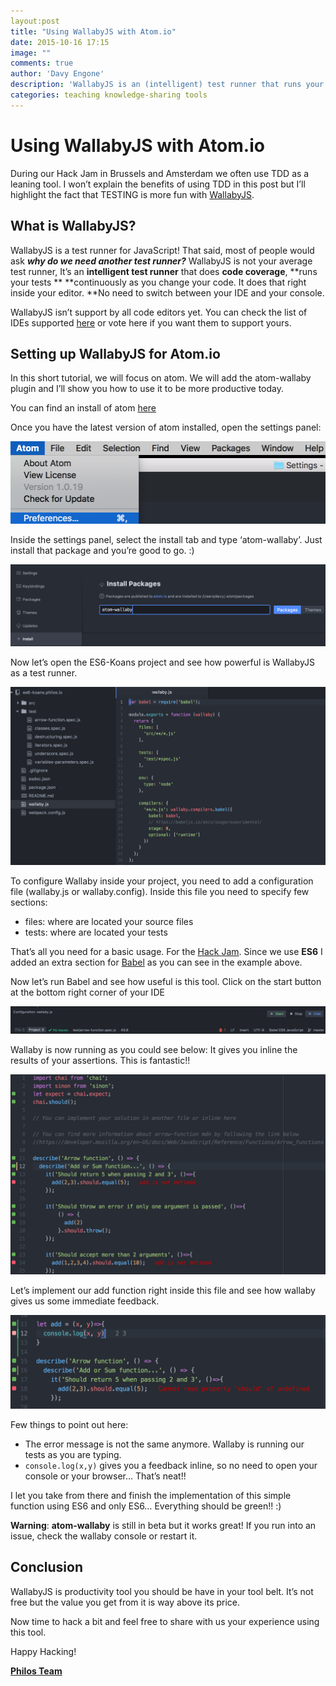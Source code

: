 ```yaml
---
layout:post
title: "Using WallabyJS with Atom.io"
date: 2015-10-16 17:15
image: ""
comments: true
author: 'Davy Engone'
description: 'WallabyJS is an (intelligent) test runner that runs your tests while coding and gives you feedbacks inline'
categories: teaching knowledge-sharing tools
---
```



# Using WallabyJS with Atom.io

During our Hack Jam in Brussels and Amsterdam we often use TDD as a leaning tool. I won’t explain the benefits of
using TDD in this post but I’ll highlight the fact that  TESTING is more fun with [WallabyJS](http://wallabyjs.com/).

## What is WallabyJS?

WallabyJS is a test runner for JavaScript! That said, most of people would ask ***why do we need another test runner?***
WallabyJS is not your average test runner, It’s an **intelligent test runner** that does **code coverage**, **runs your tests **
**continuously as you change your code.  It does that right inside your editor. **No need to switch between your
IDE and your console.

WallabyJS isn’t support by all code editors yet.
You can check the list of IDEs supported [here](https://wallabyjs.com/) or
vote here if you want them to support yours.

## Setting up WallabyJS for Atom.io

In this short tutorial, we will focus on atom. We will add the atom-wallaby plugin and I’ll show you how to use it to be
more productive today.

You can find an install of atom [here](https://atom.io/)

Once you have the latest version of atom installed, open the settings panel:

![Alt text](/images/wallabyjs/wallaby-tuto-1.png)

Inside the settings panel, select the install tab and type ‘atom-wallaby’.
Just install that package and you’re good to go. :)

![Alt text](/images/wallabyjs/wallaby-tuto-2.png)

Now let’s open the ES6-Koans project and see how powerful is WallabyJS as a test runner.

![Alt text](/images/wallabyjs/wallaby-tuto-3.png)

To configure Wallaby inside your project, you need to add a configuration file (wallaby.js or wallaby.config).
Inside this file you need to specify few sections:

* files: where are located your source files
* tests: where are located your tests

That’s all you need for a basic usage. For the [Hack Jam](http://www.meetup.com/javascript-lab-adam/). Since we use **ES6** I added an extra section for [Babel](https://babeljs.io/) as you can see in the example above.

Now let’s run Babel and see how useful is this tool. Click on the start button at the bottom right corner of your IDE

![Alt text](/images/wallabyjs/wallaby-tuto-4.png)

Wallaby is now running as you could see below: It gives you inline the results of your assertions. This is fantastic!!

![Alt text](/images/wallabyjs/wallaby-tuto-5.png)

Let’s implement our add function right inside this file and see how wallaby gives us some immediate feedback.

![Alt text](/images/wallabyjs/wallaby-tuto-6.png)

Few things to point out here:

* The error message is not the same anymore. Wallaby is running our tests as you are typing.
* ```console.log(x,y)``` gives you a feedback inline, so no need to open your console or your browser… That’s neat!!

I let you take from there and finish the implementation of this simple function using ES6 and only ES6… Everything should be green!! :)

**Warning**: **atom-wallaby** is still in beta but it works great! If you run into an issue, check the wallaby console or restart it.


## Conclusion

WallabyJS  is productivity tool you should be have in your tool belt. It’s not free but the value you get from it is way above its price.

Now time to hack a bit and feel free to share with us your experience using this tool.

Happy Hacking!

**[Philos Team](https://philos.io/)**
